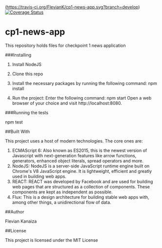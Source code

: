 (https://travis-ci.org/FlevianK/cp1-news-app.svg?branch=develop)
[![Coverage Status](https://coveralls.io/repos/github/FlevianK/cp1-news-app/badge.svg?branch=develop)](https://coveralls.io/github/FlevianK/cp1-news-app?branch=develop)

# cp1-news-app
This repository holds files for checkpoint 1 news application

###Installing

1. Install NodeJS

2. Clone this repo

2. Install the necessary packages by running the following command: npm install

3. Run the project: Enter the following command: npm start Open a web browser of your choice and visit http://localhost:8080.

###Running the tests

npm test

##Built With

This project uses a host of modern technologies. The core ones are:

1. ECMAScript 6: Also known as ES2015, this is the newest version of Javascript with next-generation features like arrow functions, generators, enhanced object literals, spread operators and more.
2. NodeJS: NodeJS is a server-side JavaScript runtime engine built on Chrome's V8 JavaScript engine. It is lightweight, efficient and greatly used in building web apps.
3. REACT: REACT was developed by Facebook and are used for building web pages that are structured as a collection of components. These components are kept as independent as possible.
4. Flux: This is a design architecture for building stable web apps with, among other things, a unidirectional flow of data.

##Author

Flevian Kanaiza

##License

This project is licensed under the MIT License

